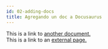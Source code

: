```yaml
---
id: 02-adding-docs
title: Agregando un doc a Docusaurus
---
```


This is a link to [another document.](doc3.md)  
This is a link to an [external page.](http://www.example.com)
